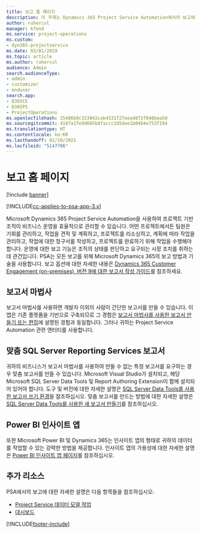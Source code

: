 ```yaml
---
title: 보고 홈 페이지
description: 이 주제는 Dynamics 365 Project Service Automation에서의 보고에 대한 정보를 제공합니다.
author: ruhercul
manager: kfend
ms.service: project-operations
ms.custom:
- dyn365-projectservice
ms.date: 03/01/2019
ms.topic: article
ms.author: ruhercul
audience: Admin
search.audienceType:
- admin
- customizer
- enduser
search.app:
- D365CE
- D365PS
- ProjectOperations
ms.openlocfilehash: 25486b0c153842cab4331f27eea4872f848bea50
ms.sourcegitcommit: 418fa1fe9d605b8faccc2d5dee1b04b4e753f194
ms.translationtype: HT
ms.contentlocale: ko-KR
ms.lasthandoff: 02/10/2021
ms.locfileid: "5147706"
---
```

# <a name="reporting-home-page"></a>보고 홈 페이지

[!include [banner](../includes/psa-now-project-operations.md)]

[!INCLUDE[cc-applies-to-psa-app-3.x](../includes/cc-applies-to-psa-app-3x.md)]

Microsoft Dynamics 365 Project Service Automation을 사용하여 프로젝트 기반 조직이 비즈니스 운영을 효율적으로 관리할 수 있습니다. 어떤 프로젝트에서든 팀원은 기회를 관리하고, 작업을 견적 및 계획하고, 프로젝트를 리소싱하고, 계획에 따라 작업을 관리하고, 작업에 대한 청구서를 작성하고, 프로젝트를 완료하기 위해 작업을 수행해야 합니다. 운영에 대한 보고 기능은 조직의 상태를 판단하고 요구되는 시정 조치를 취하는 데 관건입니다. PSA는 모든 보고를 위해 Microsoft Dynamics 365의 보고 방법과 기술을 사용합니다. 보고 옵션에 대한 자세한 내용은 [Dynamics 365 Customer Engagement (on-premises), 버전 9에 대한 보고서 작성 가이드](https://docs.microsoft.com/dynamics365/customerengagement/on-premises/analytics/reporting-analytics-with-dynamics-365)를 참조하세요.

## <a name="report-wizard"></a>보고서 마법사

보고서 마법사를 사용하면 개발자 이외의 사람이 간단한 보고서를 만들 수 있습니다. 이 앱은 기존 플랫폼을 기반으로 구축되므로 그 경험은 [보고서 마법사를 사용한 보고서 만들기 또는 편집](https://docs.microsoft.com/dynamics365/customerengagement/on-premises/basics/create-edit-copy-report-wizard)에 설명된 경험과 동일합니다. 그러나 귀하는 Project Service Automation 관련 엔터티를 사용합니다.

## <a name="custom-sql-server-reporting-services-reports"></a>맞춤 SQL Server Reporting Services 보고서

귀하의 비즈니스가 보고서 마법사를 사용하여 만들 수 없는 특정 보고서를 요구하는 경우 맞춤 보고서를 만들 수 있습니다. Microsoft Visual Studio가 설치되고, 해당 Microsoft SQL Server Data Tools 및 Report Authoring Extension이 함께 설치되어 있어야 합니다. 도구 및 버전에 대한 자세한 설명은 [SQL Server Data Tools를 사용한 보고서 쓰기 환경](https://docs.microsoft.com/dynamics365/customerengagement/on-premises/analytics/report-writing-environment-using-sql-server-data-tools)을 참조하십시오. 맞춤 보고서를 만드는 방법에 대한 자세한 설명은 [SQL Server Data Tools를 사용한 새 보고서 만들기](https://docs.microsoft.com/dynamics365/customerengagement/on-premises/analytics/create-a-new-report-using-sql-server-data-tools)를 참조하십시오.

## <a name="power-bi-insights-apps"></a>Power BI 인사이트 앱

또한 Microsoft Power BI 및 Dynamics 365는 인사이트 앱의 형태로 귀하의 데이터를 작업할 수 있는 강력한 방법을 제공합니다. 인사이트 앱의 가용성에 대한 자세한 설명은 [Power BI 인사이트 앱 페이지](https://powerbi.microsoft.com/power-bi-insights-apps/)를 참조하십시오.


## <a name="additional-resources"></a>추가 리소스
PSA에서의 보고에 대한 자세한 설명은 다음 항목들을 참조하십시오:

- [Project Service 데이터 모델 작업](reports-working-project-service-data-model.md)
- [대시보드](reports-dashboards.md)



[!INCLUDE[footer-include](../includes/footer-banner.md)]